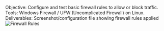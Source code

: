 Objective: Configure and test basic firewall rules to allow or block traffic.
Tools: Windows Firewall / UFW (Uncomplicated Firewall) on Linux.
Deliverables: Screenshot/configuration file showing firewall rules applied
![Firewall Rules](Task%204/firewall_1.png)
